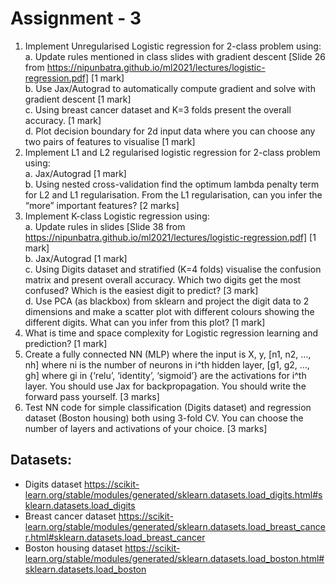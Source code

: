 # Assignment - 3

1. Implement Unregularised Logistic regression for 2-class problem using: \
    a. Update rules mentioned in class slides with gradient descent [Slide 26 from https://nipunbatra.github.io/ml2021/lectures/logistic-regression.pdf] [1 mark] \
    b. Use Jax/Autograd to automatically compute gradient and solve with gradient descent [1 mark] \
    c. Using breast cancer dataset and K=3 folds present the overall accuracy. [1 mark] \
    d. Plot decision boundary for 2d input data where you can choose any two pairs of features to visualise [1 mark]
2. Implement L1 and L2 regularised logistic regression for 2-class problem using: \
    a. Jax/Autograd [1 mark] \
    b. Using nested cross-validation find the optimum lambda penalty term for L2 and L1 regularisation. From the L1 regularisation, can you infer the “more” important features? [2 marks]
3. Implement K-class Logistic regression using: \
    a. Update rules in slides [Slide 38 from https://nipunbatra.github.io/ml2021/lectures/logistic-regression.pdf] [1 mark] \
    b. Jax/Autograd [1 mark] \
    c. Using Digits dataset and stratified (K=4 folds) visualise the confusion matrix and present overall accuracy. Which two digits get the most confused? Which is the easiest digit to predict?  [3 mark] \
    d. Use PCA (as blackbox) from sklearn and project the digit data to 2 dimensions and make a scatter plot with different colours showing the different digits. What can you infer from this plot? [1 mark]
4. What is time and space complexity for Logistic regression learning and prediction? [1 mark]
5. Create a fully connected NN (MLP) where the input is X, y, [n1, n2, …, nh] where ni is the number of neurons in i^th hidden layer, [g1, g2, …, gh] where gi in {‘relu’, ‘identity’, ‘sigmoid’} are the activations for i^th layer. You should use Jax for backpropagation. You should write the forward pass yourself. [3 marks]
6. Test NN code for simple classification (Digits dataset)  and regression dataset (Boston housing) both using 3-fold CV. You can choose the number of layers and activations of your choice. [3 marks]





## Datasets:
+ Digits dataset https://scikit-learn.org/stable/modules/generated/sklearn.datasets.load_digits.html#sklearn.datasets.load_digits
+ Breast cancer dataset https://scikit-learn.org/stable/modules/generated/sklearn.datasets.load_breast_cancer.html#sklearn.datasets.load_breast_cancer
+ Boston housing dataset https://scikit-learn.org/stable/modules/generated/sklearn.datasets.load_boston.html#sklearn.datasets.load_boston





